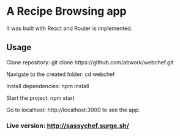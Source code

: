 
<h1>A Recipe Browsing app</h1>

It was built with React and Router is implemented. 

<h2>Usage</h2>

<p>Clone repository: git clone https://github.com/abwork/webchef.git</p>
<p>Navigate to the created folder: cd webchef</p>
<p>Install dependencies: npm install</p>
<p>Start the project: npm start</p>
<p>Go to localhost: http://localhost:3000 to see the app.</p>

<h3>Live version: <a href="sassychef.surge.sh"/>http://sassychef.surge.sh/</h3>

